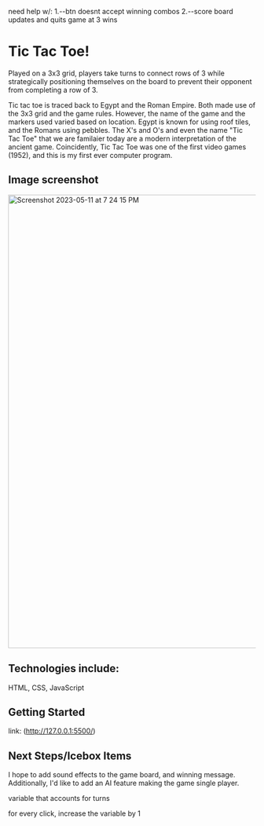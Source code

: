 need help w/:
1.--btn doesnt accept winning combos
2.--score board updates and quits game at 3 wins


# Tic Tac Toe!
Played on a 3x3 grid, players take turns to connect rows of 3 while strategically positioning themselves on the board to prevent their opponent from completing a row of 3. 

Tic tac toe is traced back to Egypt and the Roman Empire. Both made use of the 3x3 grid and the game rules. However, the name of the game and the markers used varied based on location. Egypt is known for using roof tiles, and the Romans using pebbles. The X's and O's and even the name "Tic Tac Toe" that we are familaier today are a modern interpretation of the ancient game. Coincidently, Tic Tac Toe was one of the first video games (1952), and this is my first ever computer program. 

## Image screenshot
<img width="923" alt="Screenshot 2023-05-11 at 7 24 15 PM" src="https://github.com/Graehm/unit-1-project/assets/127685086/04720754-c2af-4874-a6c7-43c412165947">

## Technologies include:
HTML, CSS, JavaScript

## Getting Started
link: (http://127.0.0.1:5500/)

## Next Steps/Icebox Items
I hope to add sound effects to the game board, and winning message. Additionally, I'd like to add an AI feature making the game single player. 




variable that accounts for turns 

for every click, increase the variable by 1
